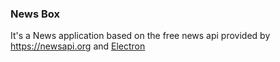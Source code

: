### News Box

It's a News application based on the free news api provided by https://newsapi.org and [Electron](https://electron.atom.io)

